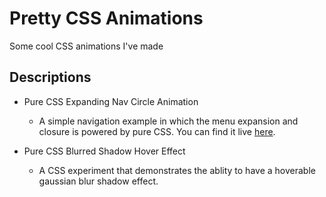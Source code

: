 # Pretty CSS Animations

Some cool CSS animations I've made


## Descriptions

* Pure CSS Expanding Nav Circle Animation
  - A simple navigation example in which the menu expansion and closure is powered by pure CSS. You can find it live [here](https://thimbleprojects.org/velcyo/222767/).
  
* Pure CSS Blurred Shadow Hover Effect
  - A CSS experiment that demonstrates the ablity to have a hoverable gaussian blur shadow effect.
